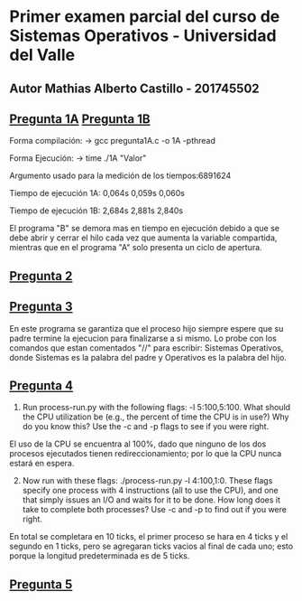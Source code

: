 # Primer examen parcial del curso de Sistemas Operativos - Universidad del Valle
## Autor Mathias Alberto Castillo - 201745502

## [Pregunta 1A](pregunta1A.c)   [Pregunta 1B](pregunta1B.c)
Forma compilación:
-> gcc pregunta1A.c -o 1A -pthread

Forma Ejecución:
-> time ./1A "Valor"

Argumento usado para la medición de los tiempos:6891624 

Tiempo de ejecución 1A: 0,064s   0,059s   0,060s

Tiempo de ejecución 1B: 2,684s   2,881s   2,840s


El programa "B" se demora mas en tiempo en ejecución debido a que se debe abrir y cerrar el hilo cada vez que aumenta la variable compartida, mientras que en el programa "A" solo presenta un ciclo de apertura. 


## [Pregunta 2](pregunta2.c)




## [Pregunta 3](pregunta3.c)
En este programa se garantiza que el proceso hijo siempre espere que su padre termine la ejecucion para finalizarse a si mismo. Lo probe con los comandos que estan comentados "//" para escribir: Sistemas Operativos, donde Sistemas es la palabra del padre y Operativos es la palabra del hijo. 



## [Pregunta 4](process-run.py)
1. Run process-run.py with the following flags: -l 5:100,5:100. What should the CPU utilization be (e.g., the percent of time the CPU is in use?) Why do you know this? Use the -c and -p flags to see if you were right.

El uso de la CPU se encuentra al 100%, dado que ninguno de los dos procesos ejecutados tienen redireccionamiento; por lo que la CPU nunca estará en espera. 


2. Now run with these flags: ./process-run.py -l 4:100,1:0. These flags specify one process with 4 instructions (all to use the CPU), and one that simply issues an I/O and waits for it to be done. How long does it take to complete both processes? Use -c and -p to find out if you were right.

En total se completara en 10 ticks, el primer proceso se hara en 4 ticks y el segundo en 1 ticks, pero se agregaran ticks vacios al final de cada uno; esto porque la longitud predeterminada es de 5 ticks. 




## [Pregunta 5](pregunta5.c)


